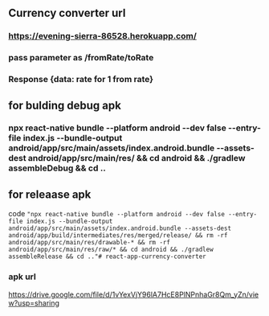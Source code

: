 ## Currency converter url
### https://evening-sierra-86528.herokuapp.com/

### pass parameter as /fromRate/toRate

### Response {data: rate for 1 from rate}


## for bulding debug apk
### npx react-native bundle --platform android --dev false --entry-file index.js --bundle-output android/app/src/main/assets/index.android.bundle --assets-dest android/app/src/main/res/ && cd android && ./gradlew assembleDebug && cd ..


## for releaase apk
code `"npx react-native bundle --platform android --dev false --entry-file index.js --bundle-output android/app/src/main/assets/index.android.bundle --assets-dest android/app/build/intermediates/res/merged/release/ && rm -rf android/app/src/main/res/drawable-* && rm -rf android/app/src/main/res/raw/* && cd android && ./gradlew assembleRelease && cd .."# react-app-currency-converter`

### apk url
https://drive.google.com/file/d/1vYexVjY96lA7HcE8PlNPnhaGr8Qm_yZn/view?usp=sharing


